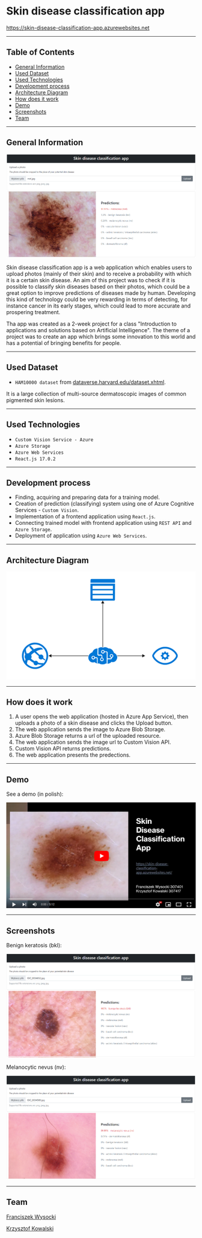 # Skin disease classification app

<a href="https://skin-disease-classification-app.azurewebsites.net" target="_blank">https://skin-disease-classification-app.azurewebsites.net</a>

---

## Table of Contents

- [General Information](#general-information)
- [Used Dataset](#used-dataset)
- [Used Technologies](#used-technologies)
- [Development process](#development-process)
- [Architecture Diagram](#architecture-diagram)
- [How does it work](#how-does-it-work)
- [Demo](#demo)
- [Screenshots](#screenshots)
- [Team](#team)

---

## General Information

![Mel](img/mel.png)

Skin disease classification app is a web application which enables users to upload photos (mainly of their skin) and to receive a probability with which it is a certain skin disease. An aim of this project was to check if it is possible to classify skin diseases based on their photos, which could be a great option to improve predictions of diseases made by human. Developing this kind of technology could be very rewarding in terms of detecting, for instance cancer in its early stages, which could lead to more accurate and prospering treatment.

Tha app was created as a 2-week project for a class "Introduction to applications and solutions based on Artificial Intelligence". The theme of a project was to create an app which brings some innovation to this world and has a potential of bringing benefits for people.

---

## Used Dataset

- `HAM10000 dataset` from <a href="https://dataverse.harvard.edu/dataset.xhtml?persistentId=doi:10.7910/DVN/DBW86T">dataverse.harvard.edu/dataset.xhtml</a>.

It is a large collection of multi-source dermatoscopic images of common pigmented skin lesions.

---

## Used Technologies

- `Custom Vision Service - Azure`
- `Azure Storage`
- `Azure Web Services`
- `React.js 17.0.2`

---

## Development process

- Finding, acquiring and preparing data for a training model.
- Creation of prediction (classifying) system using one of Azure Cognitive Services - `Custom Vision`.
- Implementation of a frontend application using `React.js`.
- Connecting trained model with frontend application using `REST API` and `Azure Storage`.
- Deployment of application using `Azure Web Services`.

---

## Architecture Diagram

![Architecture](img/diagram.png)

---

## How does it work

1. A user opens the web application (hosted in Azure App Service), then uploads a photo of a skin disease and
   clicks the Upload button.
2. The web application sends the image to Azure Blob Storage.
3. Azure Blob Storage returns a url of the uploaded resource.
4. The web application sends the image url to Custom Vision API.
5. Custom Vision API returns predictions.
6. The web application presents the predections.

---

## Demo

See a demo (in polish):

[![Demo](img/video.png)](https://youtu.be/596PyXO04MA)

---

## Screenshots

Benign keratosis (bkl):

![BKL](img/bkl.png)

Melanocytic nevus (nv):

![Nv](img/nv.png)

---

## Team

[Franciszek Wysocki](https://github.com/wysockif)

[Krzysztof Kowalski](https://github.com/KKofta)
